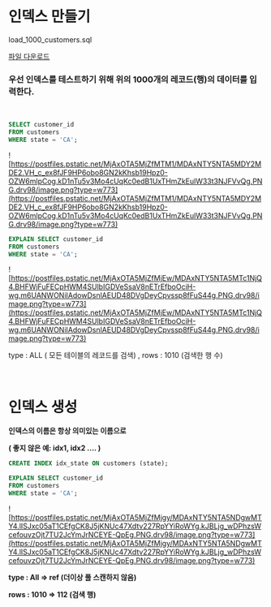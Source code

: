 # 인덱스 만들기

load_1000_customers.sql

[파일 다운로드](https://blogattach.naver.net/3faa239081dddb072bcfaf95a0423a47e5bf4bae1a/20190926_145_blogfile/drv98_1569508977048_IpCE08_sql/load_1000_customers.sql)

### **우선 인덱스를 테스트하기 위해 위의 1000개의 레코드(행)의 데이터를 입력한다.**

<br>

```sql
SELECT customer_id
FROM customers
WHERE state = 'CA';
```

![https://postfiles.pstatic.net/MjAxOTA5MjZfMTM1/MDAxNTY5NTA5MDY2MDE2.VH_c_ex8fJF9HP6obo8GN2kKhsb19Hpz0-OZW6mlpCog.kD1nTu5v3Mo4cUqKc0edB1UxTHmZkEulW33t3NJFVvQg.PNG.drv98/image.png?type=w773](https://postfiles.pstatic.net/MjAxOTA5MjZfMTM1/MDAxNTY5NTA5MDY2MDE2.VH_c_ex8fJF9HP6obo8GN2kKhsb19Hpz0-OZW6mlpCog.kD1nTu5v3Mo4cUqKc0edB1UxTHmZkEulW33t3NJFVvQg.PNG.drv98/image.png?type=w773)

```sql
EXPLAIN SELECT customer_id
FROM customers
WHERE state = 'CA';
```

![https://postfiles.pstatic.net/MjAxOTA5MjZfMjEw/MDAxNTY5NTA5MTc1NjQ4.BHFWjFuFECpHWM4SUlbIGDVeSsaV8nETrEfboOciH-wg.m6UANWONiIAdowDsnlAEUD48DVgDeyCpvssp8fFuS44g.PNG.drv98/image.png?type=w773](https://postfiles.pstatic.net/MjAxOTA5MjZfMjEw/MDAxNTY5NTA5MTc1NjQ4.BHFWjFuFECpHWM4SUlbIGDVeSsaV8nETrEfboOciH-wg.m6UANWONiIAdowDsnlAEUD48DVgDeyCpvssp8fFuS44g.PNG.drv98/image.png?type=w773)

type : ALL ( 모든 테이블의 레코드를 검색) ,    rows : 1010 (검색한 행 수)

<br>

# **인덱스 생성**

**인덱스의 이름은 항상 의미있는 이름으로**

**( 좋지 않은 예: idx1, idx2 .... )**

```sql
CREATE INDEX idx_state ON customers (state);
```

```sql
EXPLAIN SELECT customer_id
FROM customers
WHERE state = 'CA';
```

![https://postfiles.pstatic.net/MjAxOTA5MjZfMjgy/MDAxNTY5NTA5NDgwMTY4.lISJxc05aT1CEfgCK8J5jKNUc47Xdtv227RpYYiRoWYg.kJBLjg_wDPhzsWcefouvzOjt7TU2JcYmJrNCEYE-QpEg.PNG.drv98/image.png?type=w773](https://postfiles.pstatic.net/MjAxOTA5MjZfMjgy/MDAxNTY5NTA5NDgwMTY4.lISJxc05aT1CEfgCK8J5jKNUc47Xdtv227RpYYiRoWYg.kJBLjg_wDPhzsWcefouvzOjt7TU2JcYmJrNCEYE-QpEg.PNG.drv98/image.png?type=w773)

**type : All => ref (더이상 풀 스캔하지 않음)**

**rows : 1010 => 112 (검색 행)**

